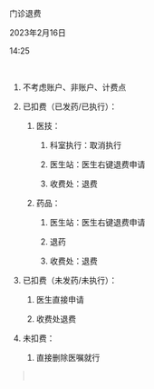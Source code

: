 门诊退费

2023年2月16日

14:25

 

1.  不考虑账户、非账户、计费点

2.  已扣费（已发药/已执行）：

    1.  医技：

        1.  科室执行：取消执行

        2.  医生站：医生右键退费申请

        3.  收费处：退费

    2.  药品：

        1.  医生站：医生右键退费申请

        2.  退药

        3.  收费处：退费

3.  已扣费（未发药/未执行）：

    1.  医生直接申请

    2.  收费处退费

4.  未扣费：

    1.  直接删除医嘱就行

>  
